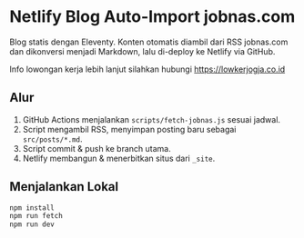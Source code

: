 # Netlify Blog Auto-Import jobnas.com

Blog statis dengan Eleventy. Konten otomatis diambil dari RSS jobnas.com dan dikonversi menjadi Markdown, lalu di-deploy ke Netlify via GitHub.

Info lowongan kerja lebih lanjut silahkan hubungi https://lowkerjogja.co.id

## Alur
1. GitHub Actions menjalankan `scripts/fetch-jobnas.js` sesuai jadwal.
2. Script mengambil RSS, menyimpan posting baru sebagai `src/posts/*.md`.
3. Script commit & push ke branch utama.
4. Netlify membangun & menerbitkan situs dari `_site`.

## Menjalankan Lokal
```bash
npm install
npm run fetch
npm run dev
